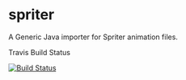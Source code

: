 spriter
=======

A Generic Java importer for Spriter animation files.

Travis Build Status

[![Build Status](https://api.travis-ci.org/Discobeard/spriter.svg)](https://travis-ci.org/Discobeard/spriter)
